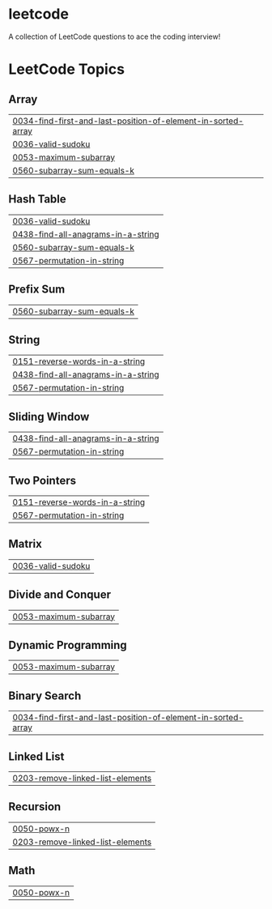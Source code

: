 # leetcode
A collection of LeetCode questions to ace the coding interview!

<!---LeetCode Topics Start-->
# LeetCode Topics
## Array
|  |
| ------- |
| [0034-find-first-and-last-position-of-element-in-sorted-array](https://github.com/architkakkar/leetcode/tree/master/0034-find-first-and-last-position-of-element-in-sorted-array) |
| [0036-valid-sudoku](https://github.com/architkakkar/leetcode/tree/master/0036-valid-sudoku) |
| [0053-maximum-subarray](https://github.com/architkakkar/leetcode/tree/master/0053-maximum-subarray) |
| [0560-subarray-sum-equals-k](https://github.com/architkakkar/leetcode/tree/master/0560-subarray-sum-equals-k) |
## Hash Table
|  |
| ------- |
| [0036-valid-sudoku](https://github.com/architkakkar/leetcode/tree/master/0036-valid-sudoku) |
| [0438-find-all-anagrams-in-a-string](https://github.com/architkakkar/leetcode/tree/master/0438-find-all-anagrams-in-a-string) |
| [0560-subarray-sum-equals-k](https://github.com/architkakkar/leetcode/tree/master/0560-subarray-sum-equals-k) |
| [0567-permutation-in-string](https://github.com/architkakkar/leetcode/tree/master/0567-permutation-in-string) |
## Prefix Sum
|  |
| ------- |
| [0560-subarray-sum-equals-k](https://github.com/architkakkar/leetcode/tree/master/0560-subarray-sum-equals-k) |
## String
|  |
| ------- |
| [0151-reverse-words-in-a-string](https://github.com/architkakkar/leetcode/tree/master/0151-reverse-words-in-a-string) |
| [0438-find-all-anagrams-in-a-string](https://github.com/architkakkar/leetcode/tree/master/0438-find-all-anagrams-in-a-string) |
| [0567-permutation-in-string](https://github.com/architkakkar/leetcode/tree/master/0567-permutation-in-string) |
## Sliding Window
|  |
| ------- |
| [0438-find-all-anagrams-in-a-string](https://github.com/architkakkar/leetcode/tree/master/0438-find-all-anagrams-in-a-string) |
| [0567-permutation-in-string](https://github.com/architkakkar/leetcode/tree/master/0567-permutation-in-string) |
## Two Pointers
|  |
| ------- |
| [0151-reverse-words-in-a-string](https://github.com/architkakkar/leetcode/tree/master/0151-reverse-words-in-a-string) |
| [0567-permutation-in-string](https://github.com/architkakkar/leetcode/tree/master/0567-permutation-in-string) |
## Matrix
|  |
| ------- |
| [0036-valid-sudoku](https://github.com/architkakkar/leetcode/tree/master/0036-valid-sudoku) |
## Divide and Conquer
|  |
| ------- |
| [0053-maximum-subarray](https://github.com/architkakkar/leetcode/tree/master/0053-maximum-subarray) |
## Dynamic Programming
|  |
| ------- |
| [0053-maximum-subarray](https://github.com/architkakkar/leetcode/tree/master/0053-maximum-subarray) |
## Binary Search
|  |
| ------- |
| [0034-find-first-and-last-position-of-element-in-sorted-array](https://github.com/architkakkar/leetcode/tree/master/0034-find-first-and-last-position-of-element-in-sorted-array) |
## Linked List
|  |
| ------- |
| [0203-remove-linked-list-elements](https://github.com/architkakkar/leetcode/tree/master/0203-remove-linked-list-elements) |
## Recursion
|  |
| ------- |
| [0050-powx-n](https://github.com/architkakkar/leetcode/tree/master/0050-powx-n) |
| [0203-remove-linked-list-elements](https://github.com/architkakkar/leetcode/tree/master/0203-remove-linked-list-elements) |
## Math
|  |
| ------- |
| [0050-powx-n](https://github.com/architkakkar/leetcode/tree/master/0050-powx-n) |
<!---LeetCode Topics End-->